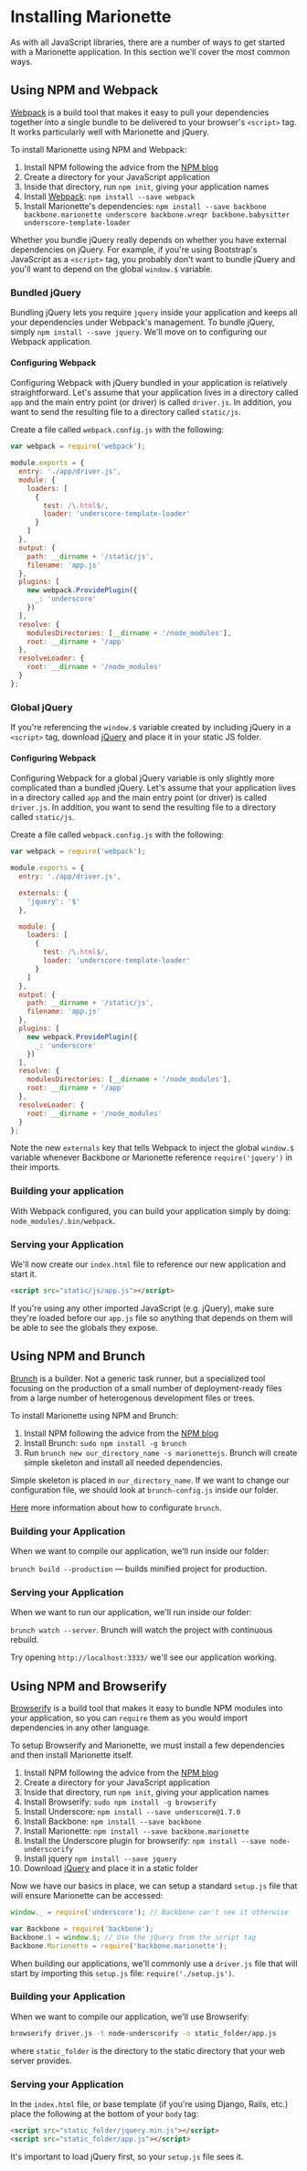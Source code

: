 # Installing Marionette

As with all JavaScript libraries, there are a number of ways to get started with
a Marionette application. In this section we'll cover the most common ways.


## Using NPM and Webpack

[Webpack][webpack] is a build tool that makes it easy to pull your dependencies
together into a single bundle to be delivered to your browser's `<script>` tag.
It works particularly well with Marionette and jQuery.

To install Marionette using NPM and Webpack:

  1. Install NPM following the advice from the [NPM blog][install-npm]
  2. Create a directory for your JavaScript application
  3. Inside that directory, run `npm init`, giving your application names
  4. Install [Webpack][webpack]: `npm install --save webpack`
  5. Install Marionette's dependencies:
    `npm install --save backbone backbone.marionette underscore backbone.wreqr
    backbone.babysitter underscore-template-loader`

Whether you bundle jQuery really depends on whether you have external
dependencies on jQuery. For example, if you're using Bootstrap's JavaScript as a
`<script>` tag, you probably don't want to bundle jQuery and you'll want to
depend on the global `window.$` variable.


### Bundled jQuery

Bundling jQuery lets you require `jquery` inside your application and keeps all
your dependencies under Webpack's management. To bundle jQuery, simply
`npm install --save jquery`. We'll move on to configuring our Webpack
application.


#### Configuring Webpack

Configuring Webpack with jQuery bundled in your application is relatively
straightforward. Let's assume that your application lives in a directory called
`app` and the main entry point (or driver) is called `driver.js`. In addition,
you want to send the resulting file to a directory called `static/js`.

Create a file called `webpack.config.js` with the following:

```javascript
var webpack = require('webpack');

module.exports = {
  entry: './app/driver.js',
  module: {
    loaders: [
      {
        test: /\.html$/,
        loader: 'underscore-template-loader'
      }
    ]
  },
  output: {
    path: __dirname + '/static/js',
    filename: 'app.js'
  },
  plugins: [
    new webpack.ProvidePlugin({
      _: 'underscore'
    })
  ],
  resolve: {
    modulesDirectories: [__dirname + '/node_modules'],
    root: __dirname + '/app'
  },
  resolveLoader: {
    root: __dirname + '/node_modules'
  }
};
```


### Global jQuery

If you're referencing the `window.$` variable created by including jQuery in a
`<script>` tag, download [jQuery][jquery] and place it in your static JS folder.


#### Configuring Webpack

Configuring Webpack for a global jQuery variable is only slightly more
complicated than a bundled jQuery. Let's assume that your application lives in a
directory called `app` and the main entry point (or driver) is called
`driver.js`. In addition, you want to send the resulting file to a directory
called `static/js`.

Create a file called `webpack.config.js` with the following:


```javascript
var webpack = require('webpack');

module.exports = {
  entry: './app/driver.js',

  externals: {
    'jquery': '$'
  },

  module: {
    loaders: [
      {
        test: /\.html$/,
        loader: 'underscore-template-loader'
      }
    ]
  },
  output: {
    path: __dirname + '/static/js',
    filename: 'app.js'
  },
  plugins: [
    new webpack.ProvidePlugin({
      _: 'underscore'
    })
  ],
  resolve: {
    modulesDirectories: [__dirname + '/node_modules'],
    root: __dirname + '/app'
  },
  resolveLoader: {
    root: __dirname + '/node_modules'
  }
};
```

Note the new `externals` key that tells Webpack to inject the global `window.$`
variable whenever Backbone or Marionette reference `require('jquery')` in their
imports.


### Building your application

With Webpack configured, you can build your application simply by doing:
`node_modules/.bin/webpack`.


### Serving your Application

We'll now create our `index.html` file to reference our new application and
start it.

```html
<script src="static/js/app.js"></script>
```

If you're using any other imported JavaScript (e.g. jQuery), make sure they're
loaded before our `app.js` file so anything that depends on them will be able
to see the globals they expose.


## Using NPM and Brunch

[Brunch][brunch] is a builder. Not a generic task runner, but a specialized tool 
focusing on the production of a small number of deployment-ready files 
from a large number of heterogenous development files or trees.

To install Marionette using NPM and Brunch:

  1. Install NPM following the advice from the [NPM blog][install-npm]
  2. Install Brunch: `sudo npm install -g brunch`
  3. Run `brunch new our_directory_name -s marionettejs`. Brunch will create simple skeleton 
and install all needed dependencies.

Simple skeleton is placed in `our_directory_name`.
If we want to change our configuration file, we should look at `brunch-config.js` 
inside our folder. 

[Here](https://github.com/brunch/brunch/blob/master/docs/config.md) 
more information about how to configurate `brunch`.

### Building your Application

When we want to compile our application, we'll run inside our folder:

`brunch build --production` — builds minified project for production.

### Serving your Application

When we want to run our application, we'll run inside our folder:

`brunch watch --server`. Brunch will watch the project with continuous rebuild.

Try opening `http://localhost:3333/` we'll see our application working. 


## Using NPM and Browserify

[Browserify][browserify] is a build tool that makes it easy to bundle NPM
modules into your application, so you can `require` them as you would import
dependencies in any other language.

To setup Browserify and Marionette, we must install a few dependencies and then
install Marionette itself.

  1. Install NPM following the advice from the [NPM blog][install-npm]
  2. Create a directory for your JavaScript application
  3. Inside that directory, run `npm init`, giving your application names
  4. Install Browserify: `sudo npm install -g browserify`
  5. Install Underscore: `npm install --save underscore@1.7.0`
  6. Install Backbone: `npm install --save backbone`
  7. Install Marionette: `npm install --save backbone.marionette`
  8. Install the Underscore plugin for browserify:
    `npm install --save node-underscorify`
  9. Install jquery `npm install --save jquery`
  10. Download [jQuery][jquery] and place it in a static folder

Now we have our basics in place, we can setup a standard `setup.js` file that
will ensure Marionette can be accessed:

```javascript
window._ = require('underscore'); // Backbone can't see it otherwise

var Backbone = require('backbone');
Backbone.$ = window.$; // Use the jQuery from the script tag
Backbone.Marionette = require('backbone.marionette');
```

When building our applications, we'll commonly use a `driver.js` file that will
start by importing this `setup.js` file: `require('./setup.js')`.


### Building your Application

When we want to compile our application, we'll use Browserify:

```bash
browserify driver.js -t node-underscorify -o static_folder/app.js
```

where `static_folder` is the directory to the static directory that your web
server provides.


### Serving your Application

In the `index.html` file, or base template (if you're using Django, Rails,
etc.) place the following at the bottom of your `body` tag:

```html
<script src="static_folder/jquery.min.js"></script>
<script src="static_folder/app.js"></script>
```

It's important to load jQuery first, so your `setup.js` file sees it.

[install-npm]: http://blog.npmjs.org/post/85484771375/how-to-install-npm
[jquery]: https://jquery.org/
[browserify]: http://browserify.org/
[webpack]: https://webpack.github.io/
[brunch]: http://brunch.io/
